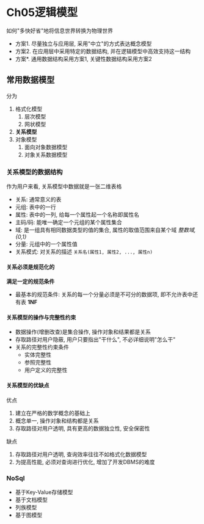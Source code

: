 # Ch05逻辑模型
如何"多快好省"地将信息世界转换为物理世界

- 方案1. 尽量独立与应用层, 采用"中立"的方式表达概念模型
- 方案2. 在应用层中采用特定的数据结构, 并在逻辑模型中高效支持这一结构
- 方案*. 通用数据结构采用方案1, 关键性数据结构采用方案2

## 常用数据模型
分为
1. 格式化模型
   1. 层次模型
   2. 网状模型
2. **关系模型**
3. 对象模型
   1. 面向对象数据模型
   2. 对象关系数据模型

### 关系模型的数据结构
作为用户来看, 关系模型中数据就是一张二维表格
- 关系: 通常意义的表
- 元组: 表中的一行
- 属性: 表中的一列, 给每一个属性起一个名称即属性名
- 主码/码: 能唯一确定一个元组的某个属性集合
- 域: 是一组具有相同数据类型的值的集合, 属性的取值范围来自某个域 *整数域, {0,1}*
- 分量: 元组中的一个属性值
- 关系模式: 对关系的描述 ```关系名(属性1, 属性2, ..., 属性n)```

#### 关系必须是规范化的
**满足一定的规范条件**
- 最基本的规范条件: 关系的每一个分量必须是不可分的数据项, 即不允许表中还有表 **1NF**

#### 关系模型的操作与完整性约束
- 数据操作(增删改查)是集合操作, 操作对象和结果都是关系
- 存取路径对用户隐蔽, 用户只要指出"干什么", 不必详细说明"怎么干"
- 关系的完整性约束条件
  - 实体完整性
  - 参照完整性
  - 用户定义的完整性

#### 关系模型的优缺点
优点
1. 建立在严格的数学概念的基础上
2. 概念单一, 操作对象和结构都是关系
3. 存取路径对用户透明, 具有更高的数据独立性, 安全保密性

缺点
1. 存取路径对用户透明, 查询效率往往不如格式化数据模型
2. 为提高性能, 必须对查询进行优化, 增加了开发DBMS的难度


### NoSql
- 基于Key-Value存储模型
- 基于文档模型
- 列族模型
- 基于图模型